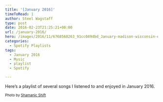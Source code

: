```yaml
---
title: '[January 2016]'
timeToRead: 1 
author: Steel Wagstaff
type: post
date: 2016-02-23T21:25:21+00:00
url: /january-2016/
hero: /images/2016/11/6768568263_91cc0494bd_January-madison-wisconsin-e1454362203680-300x200.jpg
categories:
  - Spotify Playlists
tags:
  - January 2016
  - Music
  - playlist
  - Spotify

---
```

Here&#8217;s a playlist of several songs I listened to and enjoyed in January 2016.



<small>Photo by <a href="http://www.flickr.com/photos/86651923@N00/6768568263" target="_blank">Shamanic Shift</a> <a title="Attribution License" href="http://creativecommons.org/licenses/by/2.0/" target="_blank" rel="nofollow"><img src="http://music.steelwagstaff.com/wp-content/plugins/wp-inject/images/cc.png" alt="" /></a></small>